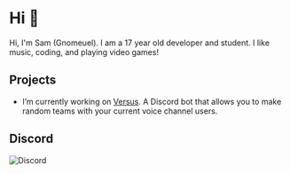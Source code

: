 # Hi 👋

Hi, I'm Sam (Gnomeuel). I am a 17 year old developer and student. I like music, coding, and playing video games!

## Projects

- I’m currently working on [Versus](https://discord.com/oauth2/authorize?client_id=837732310194454588&permissions=2164599888&scope=bot). A Discord bot that allows you to make random teams with your current voice channel users. 

## Discord

![Discord](https://discord.c99.nl/widget/theme-4/388733878392717330.png)
